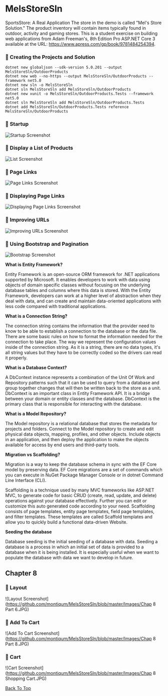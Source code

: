 # MelsStoreSln

SportsStore: A Real Application
The store in the demo is called "Mel's Store Solution." The product inventory will contain items typically found in outdoor, activity and gaming stores. This is a student exercise on building web applications from Adam Freeman's, 8th Edition Pro ASP.NET Core 3 available at the URL:
https://www.apress.com/gp/book/9781484254394.

### :trident: Creating the Projects and Solution


    dotnet new globaljson --sdk-version 5.0.201 --output MelsStoreSln/OutdoorProducts
    dotnet new web --no-https --output MelsStoreSln/OutdoorProducts --framework net5.0
    dotnet new sln -o MelsStoreSln
    dotnet sln MelsStoreSln add MelsStoreSln/OutdoorProducts 
    dotnet new xunit -o MelsStoreSln/OutdoorProducts.Tests --framework net5.0
    dotnet sln MelsStoreSln add MelsStoreSln/OutdoorProducts.Tests 
    dotnet add MelsStoreSln/OutdoorProducts.Tests reference MelsStoreSln/OutdoorProducts


### :trident: Startup

![Startup Screenshot](https://github.com/montiqum/MelsStoreSln/blob/master/Images/Part1.JPG)

### :trident: Display a List of Products

![List Screenshot](https://github.com/montiqum/MelsStoreSln/blob/master/Images/Part2.JPG)

### :trident: Page Links

![Page Links Screenshot](https://github.com/montiqum/MelsStoreSln/blob/master/Images/Part3.JPG)

### :trident: Displaying Page Links

![Displaying Page Links Screenshot](https://github.com/montiqum/MelsStoreSln/blob/master/Images/Part4.JPG)

### :trident: Improving URLs

![Improving URLs Screenshot](https://github.com/montiqum/MelsStoreSln/blob/master/Images/Part5.JPG)


### :trident: Using Bootstrap and Pagination

![Bootstrap Screenshot](https://github.com/montiqum/MelsStoreSln/blob/master/Images/Part6.JPG)

****What is Entity Framework?****

Entity Framework is an open-source ORM framework for .NET applications supported by Microsoft. It enables developers to work with data using objects of domain specific classes without focusing on the underlying database tables and columns where this data is stored. With the Entity Framework, developers can work at a higher level of abstraction when they deal with data, and can create and maintain data-oriented applications with less code compared with traditional applications.

****What is a Connection String?****

The connection string contains the information that the provider need to know to be able to establish a connection to the database or the data file. There are some basic rules on how to format the information needed for the connection to take place. The way we represent the configuration values inside of the connection string. As it is a string, there are no data types, it's all string values but they have to be correctly coded so the drivers can read it properly.

****What is a Database Context?****

A DbContext instance represents a combination of the Unit Of Work and Repository patterns such that it can be used to query from a database and group together changes that will then be written back to the store as a unit. DbContext is an important class in Entity Framework API. It is a bridge between your domain or entity classes and the database. DbContext is the primary class that is responsible for interacting with the database.

****What is a Model Repository?****

The Model repository is a relational database that stores the metadata for projects and folders. Connect to the Model repository to create and edit physical data objects, mapping, profiles, and other objects. Include objects in an application, and then deploy the application to make the objects available for access by end users and third-party tools.

****Migration vs Scaffolding?****

Migration is a way to keep the database schema in sync with the EF Core model by preserving data. EF Core migrations are a set of commands which you can execute in NuGet Package Manager Console or in dotnet Command Line Interface (CLI).

Scaffolding is a technique used by many MVC frameworks like ASP.NET MVC, to generate code for basic CRUD (create, read, update, and delete) operations against your database effectively. Further you can edit or customize this auto generated code according to your need. Scaffolding consists of page templates, entity page templates, field page templates, and filter templates. These templates are called Scaffold templates and allow you to quickly build a functional data-driven Website.

****Seeding the database****

Database seeding is the initial seeding of a database with data. Seeding a database is a process in which an initial set of data is provided to a database when it is being installed. It is especially useful when we want to populate the database with data we want to develop in future.


## Chapter 8

### :trident: Layout

![Layout Screenshot](https://github.com/montiqum/MelsStoreSln/blob/master/Images/Chap 8 Part 6.JPG)

### :trident: Add To Cart

![Add To Cart Screenshot](https://github.com/montiqum/MelsStoreSln/blob/master/Images/Chap 8 Part 8.JPG)


### :trident: Cart

![Cart Screenshot](https://github.com/montiqum/MelsStoreSln/blob/master/Images/Chap 8 Shopping Cart.JPG)

[Back To Top](https://github.com/montiqum/MelsStoreSln#melsstoresln)
